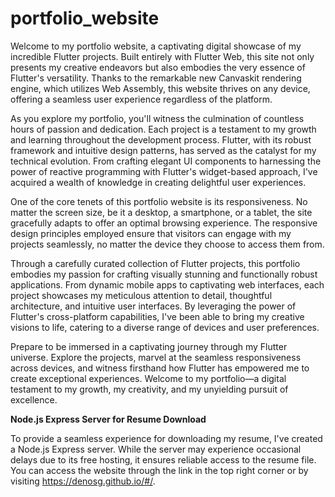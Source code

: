 # portfolio_website

Welcome to my portfolio website, a captivating digital showcase of my incredible Flutter projects. Built entirely with Flutter Web, this site not only presents my creative endeavors but also embodies the very essence of Flutter's versatility. Thanks to the remarkable new Canvaskit rendering engine, which utilizes Web Assembly, this website thrives on any device, offering a seamless user experience regardless of the platform.

As you explore my portfolio, you'll witness the culmination of countless hours of passion and dedication. Each project is a testament to my growth and learning throughout the development process. Flutter, with its robust framework and intuitive design patterns, has served as the catalyst for my technical evolution. From crafting elegant UI components to harnessing the power of reactive programming with Flutter's widget-based approach, I've acquired a wealth of knowledge in creating delightful user experiences.

One of the core tenets of this portfolio website is its responsiveness. No matter the screen size, be it a desktop, a smartphone, or a tablet, the site gracefully adapts to offer an optimal browsing experience. The responsive design principles employed ensure that visitors can engage with my projects seamlessly, no matter the device they choose to access them from.

Through a carefully curated collection of Flutter projects, this portfolio embodies my passion for crafting visually stunning and functionally robust applications. From dynamic mobile apps to captivating web interfaces, each project showcases my meticulous attention to detail, thoughtful architecture, and intuitive user interfaces. By leveraging the power of Flutter's cross-platform capabilities, I've been able to bring my creative visions to life, catering to a diverse range of devices and user preferences.

Prepare to be immersed in a captivating journey through my Flutter universe. Explore the projects, marvel at the seamless responsiveness across devices, and witness firsthand how Flutter has empowered me to create exceptional experiences. Welcome to my portfolio—a digital testament to my growth, my creativity, and my unyielding pursuit of excellence.

**Node.js Express Server for Resume Download**

To provide a seamless experience for downloading my resume, I've created a Node.js Express server. While the server may experience occasional delays due to its free hosting, it ensures reliable access to the resume file. You can access the website through the link in the top right corner or by visiting https://denosg.github.io/#/.

